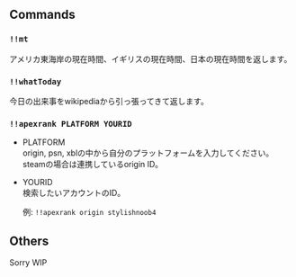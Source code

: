 ## Commands
### `!!mt`
アメリカ東海岸の現在時間、イギリスの現在時間、日本の現在時間を返します。

### `!!whatToday`
今日の出来事をwikipediaから引っ張ってきて返します。

### `!!apexrank PLATFORM YOURID`
  - PLATFORM  
  origin, psn, xblの中から自分のプラットフォームを入力してください。steamの場合は連携しているorigin ID。

  - YOURID  
  検索したいアカウントのID。

    例: `!!apexrank origin stylishnoob4`

## Others
Sorry WIP